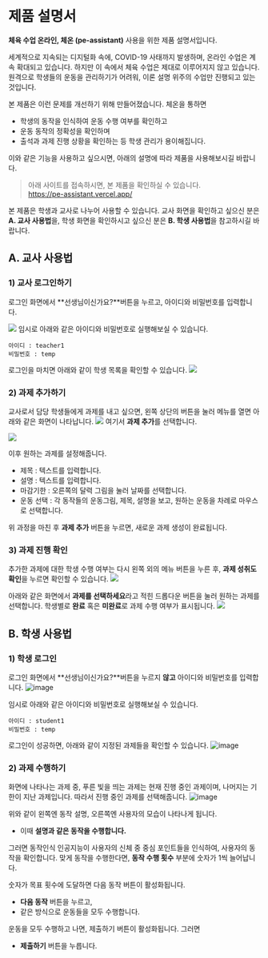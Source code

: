 # 제품 설명서
**체육 수업 온라인, 체온 (pe-assistant)** 사용을 위한 제품 설명서입니다.  

세계적으로 지속되는 디지털화 속에, COVID-19 사태까지 발생하며, 온라인 수업은 계속 확대되고 있습니다. 하지만 이 속에서 체육 수업은 제대로 이루어지지 않고 있습니다. 원격으로 학생들의 운동을 관리하기가 어려워, 이론 설명 위주의 수업만 진행되고 있는 것입니다.  

본 제품은 이런 문제를 개선하기 위해 만들어졌습니다. 체온을 통하면

- 학생의 동작을 인식하여 운동 수행 여부를 확인하고
- 운동 동작의 정확성을 확인하며
- 출석과 과제 진행 상황을 확인하는 등 학생 관리가 용이해집니다.

이와 같은 기능을 사용하고 싶으시면, 아래의 설명에 따라 제품을 사용해보시길 바랍니다.

> 아래 사이트를 접속하시면, 본 제품을 확인하실 수 있습니다.  
https://pe-assistant.vercel.app/

본 제품은 학생과 교사로 나누어 사용할 수 있습니다. 교사 화면을 확인하고 싶으신 분은 **A. 교사 사용법**을, 학생 화면을 확인하시고 싶으신 분은 **B. 학생 사용법**을 참고하시길 바랍니다.

## A. 교사 사용법

### 1) 교사 로그인하기
로그인 화면에서 **선생님이신가요?**버튼을 누르고, 아이디와 비밀번호를 입력합니다.

<img src="https://user-images.githubusercontent.com/49065638/145055030-f949fbc5-4552-4960-8236-ee2c6971139b.png">
임시로 아래와 같은 아이디와 비밀번호로 실행해보실 수 있습니다.

```
아이디 : teacher1
비밀번호 : temp
```

로그인을 마치면 아래와 같이 학생 목록을 확인할 수 있습니다.
<img src="https://user-images.githubusercontent.com/49065638/145056754-d0385c54-d960-4f8b-a942-b4b00595ab4d.png">

### 2) 과제 추가하기
교사로서 담당 학생들에게 과제를 내고 싶으면, 왼쪽 상단의 버튼을 눌러 메뉴를 열면 아래와 같은 화면이 나타납니다.
<img src="https://user-images.githubusercontent.com/49065638/145057335-2040e5fe-c3dc-47c4-8d55-82a10fca0821.png">
여기서 **과제 추가**를 선택합니다.

<img src="https://user-images.githubusercontent.com/49065638/145058900-26b3eb01-70e0-4fe1-acba-acf2bad87174.png"/>

이후 원하는 과제를 설정해줍니다.
- 제목 : 텍스트를 입력합니다.
- 설명 : 텍스트를 입력합니다.
- 마감기한 : 오른쪽의 달력 그림을 눌러 날짜를 선택합니다.
- 운동 선택 : 각 동작들의 운동그림, 제목, 설명을 보고, 원하는 운동을 차례로 마우스로 선택합니다.

위 과정을 마친 후 **과제 추가** 버튼을 누르면, 새로운 과제 생성이 완료됩니다.

### 3) 과제 진행 확인
추가한 과제에 대한 학생 수행 여부는 다시 왼쪽 외의 메뉴 버튼을 누른 후, **과제 성취도 확인**을 누르면 확인할 수 있습니다.
<img src="https://user-images.githubusercontent.com/49065638/145057335-2040e5fe-c3dc-47c4-8d55-82a10fca0821.png">

아래와 같은 화면에서 **과제를 선택하세요**라고 적힌 드롭다운 버튼을 눌러 원하는 과제를 선택합니다. 학생별로 **완료** 혹은 **미완료**로 과제 수행 여부가 표시됩니다.
<img src="https://user-images.githubusercontent.com/49065638/145060181-b21410ae-9b95-4075-a490-7dbf3a38b468.png"> 

## B. 학생 사용법

### 1) 학생 로그인
로그인 화면에서 **선생님이신가요?**버튼을 누르지 **않고** 아이디와 비밀번호를 입력합니다.
![image](https://user-images.githubusercontent.com/49065638/145060684-65ac882c-67ea-4a40-ab73-5f1e69547eb8.png)

임시로 아래와 같은 아이디와 비밀번호로 실행해보실 수 있습니다.

```
아이디 : student1
비밀번호 : temp
```

로그인이 성공하면, 아래와 같이 지정된 과제들을 확인할 수 있습니다.
![image](https://user-images.githubusercontent.com/49065638/145061930-fe9dfc9d-d9da-455e-81f0-9eb70bebb3c9.png)


### 2) 과제 수행하기

화면에 나타나는 과제 중, 푸른 빛을 띄는 과제는 현재 진행 중인 과제이며, 나머지는 기한이 지난 과제입니다. 따라서 진행 중인 과제를 선택해줍니다.
![image](https://user-images.githubusercontent.com/49065638/145062614-0ecdaa10-e799-45c4-a0dc-fcae349723ac.png)

위와 같이 왼쪽엔 동작 설명, 오른쪽엔 사용자의 모습이 나타나게 됩니다.  
- 이때 **설명과 같은 동작을 수행합니다.**  

그러면 동작인식 인공지능이 사용자의 신체 중 중심 포인트들을 인식하여, 사용자의 동작을 확인합니다. 맞게 동작을 수행한다면, **동작 수행 횟수** 부분에 숫자가 1씩 늘어납니다.

숫자가 목표 횟수에 도달하면 다음 동작 버튼이 활성화됩니다. 
- **다음 동작** 버튼을 누르고,
- 같은 방식으로 운동들을 모두 수행합니다.

운동을 모두 수행하고 나면, 제출하기 버튼이 활성화됩니다. 그러면
- **제출하기** 버튼을 누릅니다.
